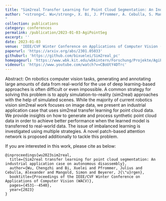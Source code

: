 ```yaml
---
title: "Sim2real Transfer Learning for Point Cloud Segmentation: An Industrial Application Case on Autonomous Disassembly"
author: "<strong>C. Wu</strong>, X. Bi, J. Pfrommer, A. Cebulla, S. Mangold, J. Beyerer
"
collection: publications
category: conferences
permalink: /publication/2023-01-03-AgiPointSeg
excerpt: ''
date: 2023-01-03
venue: 'IEEE/CVF Winter Conference on Applications of Computer Vision (WACV)'
paperurl: 'https://arxiv.org/abs/2301.05033'
githuburl: 'https://github.com/bixuelei/Sim2real_pc'
homepageurl: 'https://www.wbk.kit.edu/wbkintern/Forschung/Projekte/AgiProbot/?site=home'
videourl: 'https://www.youtube.com/watch?v=CBoUtY4DTrc'
---
```


Abstract: On robotics computer vision tasks, generating and annotating large amounts of data from real-world for the use of deep learning-based approaches is often difficult or even impossible. A common strategy for solving this problem is to apply simulation-to-reality (sim2real) approaches with the help of simulated scenes. While the majority of current robotics vision sim2real work focuses on image data, we present an industrial application case that uses sim2real transfer learning for point cloud data. We provide insights on how to generate and process synthetic point cloud data in order to achieve better performance when the learned model is transferred to real-world data. The issue of imbalanced learning is investigated using multiple strategies. A novel patch-based attention network is proposed additionally to tackle this problem.


If you are interested in this work, please cite as below:

```text
@inproceedings{wu2023sim2real,
  title={Sim2real transfer learning for point cloud segmentation: An industrial application case on autonomous disassembly},
  author={Wu, Chengzhi and Bi, Xuelei and Pfrommer, Julius and Cebulla, Alexander and Mangold, Simon and Beyerer, J{\"u}rgen},
  booktitle={Proceedings of the IEEE/CVF Winter Conference on Applications of Computer Vision (WACV)},
  pages={4531--4540},
  year={2023}
}
```
